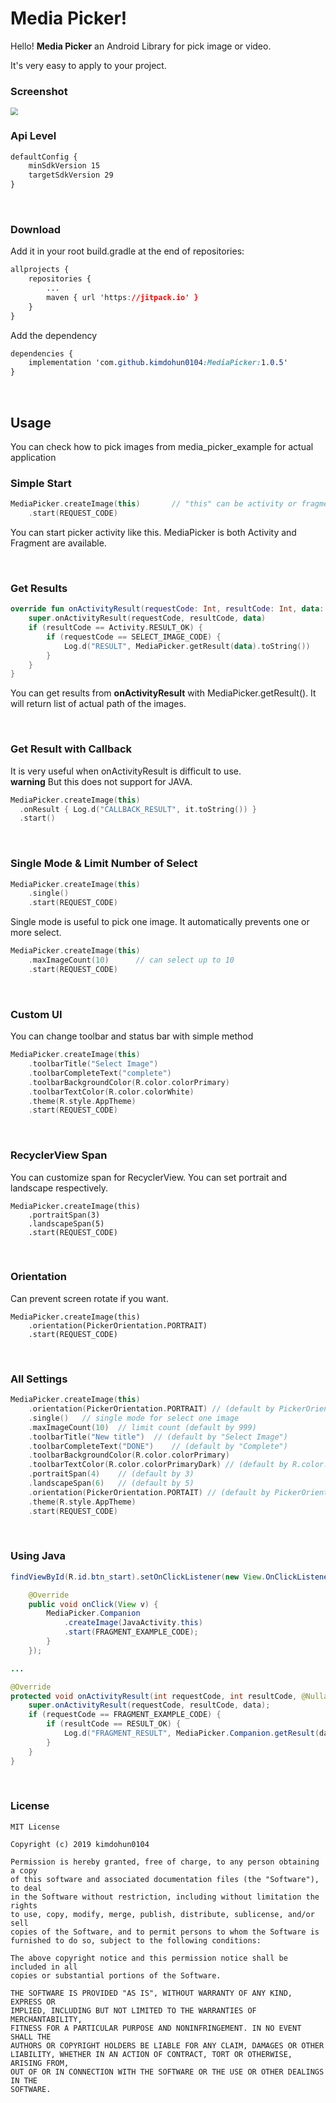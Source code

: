 # Media Picker!

Hello! **Media Picker** an Android Library for pick image or video. 

It's very easy to apply to your project.



### Screenshot

<img src="https://user-images.githubusercontent.com/36754680/66700279-c3724a00-ed29-11e9-8604-d2c479ef5f68.png" style="zoom:75%;" />

<br>

### Api Level
```css
defaultConfig {
    minSdkVersion 15
    targetSdkVersion 29
}
```

<br>

### Download

 Add it in your root build.gradle at the end of repositories:

```css
allprojects {
	repositories {
		...
		maven { url 'https://jitpack.io' }
	}
}
```

 Add the dependency

```css
dependencies {
    implementation 'com.github.kimdohun0104:MediaPicker:1.0.5'
}
```

<br>

## Usage

 You can check how to pick images from media_picker_example for actual application

### Simple Start

```kotlin
MediaPicker.createImage(this)		// "this" can be activity or fragment
	.start(REQUEST_CODE)
```

You can start picker activity like this. MediaPicker is both Activity and Fragment are available. 

<br>

### Get Results

```kotlin
override fun onActivityResult(requestCode: Int, resultCode: Int, data: Intent?) {
	super.onActivityResult(requestCode, resultCode, data)
	if (resultCode == Activity.RESULT_OK) {
		if (requestCode == SELECT_IMAGE_CODE) {
			Log.d("RESULT", MediaPicker.getResult(data).toString())
		}
	}
}
```

 You can get results from **onActivityResult** with MediaPicker.getResult(). It will return list of actual path of the images.

<br>

### Get Result with Callback
 It is very useful when onActivityResult is difficult to use.   
 **warning** But this does not support for JAVA.
 
 ```kotlin
MediaPicker.createImage(this)
   .onResult { Log.d("CALLBACK_RESULT", it.toString()) }
   .start()
 ```

<br>

### Single Mode & Limit Number of Select

```kotlin
MediaPicker.createImage(this)
	.single()
	.start(REQUEST_CODE)
```

  Single mode is useful to pick one image. It automatically prevents one or more select.

```kotlin
MediaPicker.createImage(this)
	.maxImageCount(10) 		// can select up to 10
	.start(REQUEST_CODE)
```

<br>

### Custom UI

 You can change toolbar and status bar with simple method

```kotlin
MediaPicker.createImage(this)
	.toolbarTitle("Select Image")
	.toolbarCompleteText("complete")
	.toolbarBackgroundColor(R.color.colorPrimary)
	.toolbarTextColor(R.color.colorWhite)
	.theme(R.style.AppTheme)
	.start(REQUEST_CODE)
```

<br>

### RecyclerView Span

 You can customize span for RecyclerView. You can set portrait and landscape respectively.

```
MediaPicker.createImage(this)
	.portraitSpan(3)
	.landscapeSpan(5)
	.start(REQUEST_CODE)
```

<br>

### Orientation

 Can prevent screen rotate if you want.

```
MediaPicker.createImage(this)
	.orientation(PickerOrientation.PORTRAIT)
	.start(REQUEST_CODE)
```

<br>

### All Settings

```kotlin
MediaPicker.createImage(this)
	.orientation(PickerOrientation.PORTRAIT) // (default by PickerOrientation.BOTH)
	.single()	// single mode for select one image
	.maxImageCount(10)	// limit count (default by 999)
	.toolbarTitle("New title")	// (default by "Select Image")
	.toolbarCompleteText("DONE")	// (default by "Complete")
	.toolbarBackgroundColor(R.color.colorPrimary)
	.toolbarTextColor(R.color.colorPrimaryDark)	// (default by R.color.colorWhite)
	.portraitSpan(4)	// (default by 3)
	.landscapeSpan(6)	// (default by 5)
	.orientation(PickerOrientation.PORTAIT)	// (default by PickerOrientation.BOTH)
	.theme(R.style.AppTheme)
	.start(REQUEST_CODE)
```

<br>



### Using Java

```java
findViewById(R.id.btn_start).setOnClickListener(new View.OnClickListener() {

	@Override
	public void onClick(View v) {
		MediaPicker.Companion
            .createImage(JavaActivity.this)
			.start(FRAGMENT_EXAMPLE_CODE);
		}
	});

...

@Override
protected void onActivityResult(int requestCode, int resultCode, @Nullable Intent data) {
	super.onActivityResult(requestCode, resultCode, data);
	if (requestCode == FRAGMENT_EXAMPLE_CODE) {
		if (resultCode == RESULT_OK) {
			Log.d("FRAGMENT_RESULT", MediaPicker.Companion.getResult(data).toString());
		}
	}
}
```



<br>



### License

```
MIT License

Copyright (c) 2019 kimdohun0104

Permission is hereby granted, free of charge, to any person obtaining a copy
of this software and associated documentation files (the "Software"), to deal
in the Software without restriction, including without limitation the rights
to use, copy, modify, merge, publish, distribute, sublicense, and/or sell
copies of the Software, and to permit persons to whom the Software is
furnished to do so, subject to the following conditions:

The above copyright notice and this permission notice shall be included in all
copies or substantial portions of the Software.

THE SOFTWARE IS PROVIDED "AS IS", WITHOUT WARRANTY OF ANY KIND, EXPRESS OR
IMPLIED, INCLUDING BUT NOT LIMITED TO THE WARRANTIES OF MERCHANTABILITY,
FITNESS FOR A PARTICULAR PURPOSE AND NONINFRINGEMENT. IN NO EVENT SHALL THE
AUTHORS OR COPYRIGHT HOLDERS BE LIABLE FOR ANY CLAIM, DAMAGES OR OTHER
LIABILITY, WHETHER IN AN ACTION OF CONTRACT, TORT OR OTHERWISE, ARISING FROM,
OUT OF OR IN CONNECTION WITH THE SOFTWARE OR THE USE OR OTHER DEALINGS IN THE
SOFTWARE.
```
